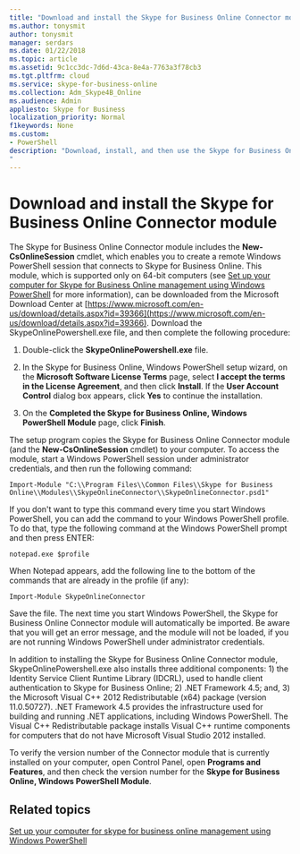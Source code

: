 ```yaml
---
title: "Download and install the Skype for Business Online Connector module"
ms.author: tonysmit
author: tonysmit
manager: serdars
ms.date: 01/22/2018
ms.topic: article
ms.assetid: 9c1cc3dc-7d6d-43ca-8e4a-7763a3f78cb3
ms.tgt.pltfrm: cloud
ms.service: skype-for-business-online
ms.collection: Adm_Skype4B_Online
ms.audience: Admin
appliesto: Skype for Business
localization_priority: Normal
f1keywords: None
ms.custom:
- PowerShell
description: "Download, install, and then use the Skype for Business Online Connector to create a remote Windows PowerShell session that connects to Skype for Business Online.
"
---
```


# Download and install the Skype for Business Online Connector module

The Skype for Business Online Connector module includes the **New-CsOnlineSession** cmdlet, which enables you to create a remote Windows PowerShell session that connects to Skype for Business Online. This module, which is supported only on 64-bit computers (see [Set up your computer for Skype for Business Online management using Windows PowerShell](set-up-your-computer-for-windows-powershell.md) for more information), can be downloaded from the Microsoft Download Center at [https://www.microsoft.com/en-us/download/details.aspx?id=39366](https://www.microsoft.com/en-us/download/details.aspx?id=39366). Download the SkypeOnlinePowershell.exe file, and then complete the following procedure:
  
1. Double-click the **SkypeOnlinePowershell.exe** file.
    
2. In the Skype for Business Online, Windows PowerShell setup wizard, on the **Microsoft Software License Terms** page, select **I accept the terms in the License Agreement**, and then click **Install**. If the **User Account Control** dialog box appears, click **Yes** to continue the installation.
    
3. On the **Completed the Skype for Business Online, Windows PowerShell Module** page, click **Finish**.
    
The setup program copies the Skype for Business Online Connector module (and the **New-CsOnlineSession** cmdlet) to your computer. To access the module, start a Windows PowerShell session under administrator credentials, and then run the following command:
  
```
Import-Module "C:\\Program Files\\Common Files\\Skype for Business Online\\Modules\\SkypeOnlineConnector\\SkypeOnlineConnector.psd1"
```

If you don't want to type this command every time you start Windows PowerShell, you can add the command to your Windows PowerShell profile. To do that, type the following command at the Windows PowerShell prompt and then press ENTER:
  
```
notepad.exe $profile
```

 When Notepad appears, add the following line to the bottom of the commands that are already in the profile (if any):
  
```
Import-Module SkypeOnlineConnector
```

Save the file. The next time you start Windows PowerShell, the Skype for Business Online Connector module will automatically be imported. Be aware that you will get an error message, and the module will not be loaded, if you are not running Windows PowerShell under administrator credentials.
  
In addition to installing the Skype for Business Online Connector module, SkypeOnlinePowershell.exe also installs three additional components: 1) the Identity Service Client Runtime Library (IDCRL), used to handle client authentication to Skype for Business Online; 2) .NET Framework 4.5; and, 3) the Microsoft Visual C++ 2012 Redistributable (x64) package (version 11.0.50727). .NET Framework 4.5 provides the infrastructure used for building and running .NET applications, including Windows PowerShell. The Visual C++ Redistributable package installs Visual C++ runtime components for computers that do not have Microsoft Visual Studio 2012 installed.
  
To verify the version number of the Connector module that is currently installed on your computer, open Control Panel, open **Programs and Features**, and then check the version number for the **Skype for Business Online, Windows PowerShell Module**.
  
## Related topics
[Set up your computer for skype for business online management using Windows PowerShell](set-up-your-computer-for-windows-powershell.md)
